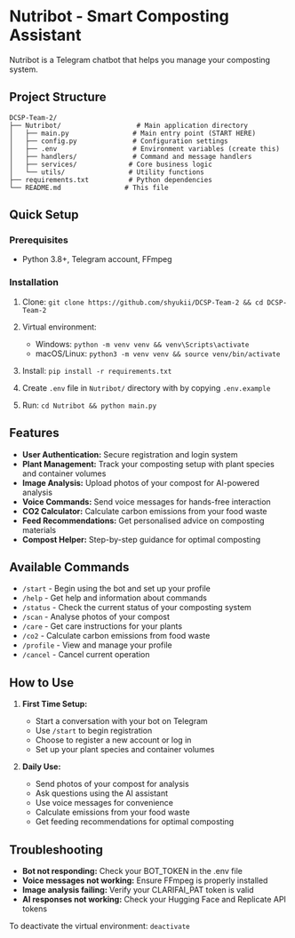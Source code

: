 # Nutribot - Smart Composting Assistant

Nutribot is a Telegram chatbot that helps you manage your composting system.

## Project Structure

```
DCSP-Team-2/
├── Nutribot/                   # Main application directory
│   ├── main.py                # Main entry point (START HERE)
│   ├── config.py              # Configuration settings
│   ├── .env                   # Environment variables (create this)
│   ├── handlers/              # Command and message handlers
│   ├── services/             # Core business logic
│   └── utils/                # Utility functions
├── requirements.txt          # Python dependencies
└── README.md                # This file
```

## Quick Setup

### Prerequisites
- Python 3.8+, Telegram account, FFmpeg

### Installation

1. Clone: `git clone https://github.com/shyukii/DCSP-Team-2 && cd DCSP-Team-2`

2. Virtual environment:
   - Windows: `python -m venv venv && venv\Scripts\activate`
   - macOS/Linux: `python3 -m venv venv && source venv/bin/activate`

3. Install: `pip install -r requirements.txt`

4. Create `.env` file in `Nutribot/` directory with by copying `.env.example`

5. Run: `cd Nutribot && python main.py`

## Features

- **User Authentication:** Secure registration and login system
- **Plant Management:** Track your composting setup with plant species and container volumes
- **Image Analysis:** Upload photos of your compost for AI-powered analysis
- **Voice Commands:** Send voice messages for hands-free interaction
- **CO2 Calculator:** Calculate carbon emissions from your food waste
- **Feed Recommendations:** Get personalised advice on composting materials
- **Compost Helper:** Step-by-step guidance for optimal composting

## Available Commands

- `/start` - Begin using the bot and set up your profile
- `/help` - Get help and information about commands
- `/status` - Check the current status of your composting system
- `/scan` - Analyse photos of your compost
- `/care` - Get care instructions for your plants
- `/co2` - Calculate carbon emissions from food waste
- `/profile` - View and manage your profile
- `/cancel` - Cancel current operation

## How to Use

1. **First Time Setup:**
   - Start a conversation with your bot on Telegram
   - Use `/start` to begin registration
   - Choose to register a new account or log in
   - Set up your plant species and container volumes

2. **Daily Use:**
   - Send photos of your compost for analysis
   - Ask questions using the AI assistant
   - Use voice messages for convenience
   - Calculate emissions from your food waste
   - Get feeding recommendations for optimal composting

## Troubleshooting

- **Bot not responding:** Check your BOT_TOKEN in the .env file
- **Voice messages not working:** Ensure FFmpeg is properly installed
- **Image analysis failing:** Verify your CLARIFAI_PAT token is valid
- **AI responses not working:** Check your Hugging Face and Replicate API tokens

To deactivate the virtual environment: `deactivate`
